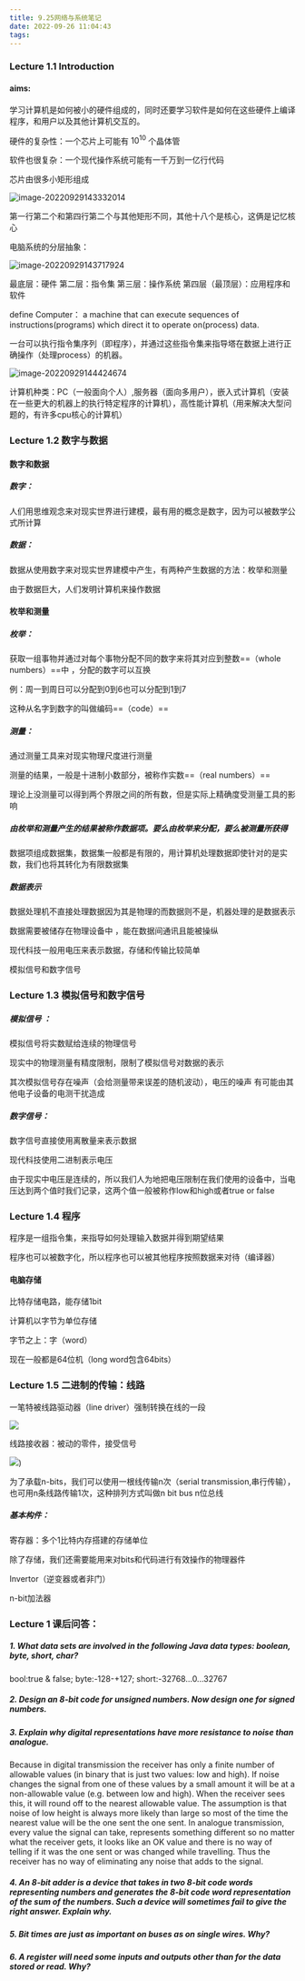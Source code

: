 ```yaml
---
title: 9.25网络与系统笔记
date: 2022-09-26 11:04:43
tags:
---
```


### Lecture 1.1 Introduction

#### aims:

学习计算机是如何被小的硬件组成的，同时还要学习软件是如何在这些硬件上编译程序，和用户以及其他计算机交互的。

硬件的复杂性：一个芯片上可能有 $10^{10}$ 个晶体管

软件也很复杂：一个现代操作系统可能有一千万到一亿行代码

芯片由很多小矩形组成

![image-20220929143332014](9-25网络与系统笔记/image-20220929143332014.png)

第一行第二个和第四行第二个与其他矩形不同，其他十八个是核心，这俩是记忆核心

电脑系统的分层抽象：

![image-20220929143717924](9-25网络与系统笔记/image-20220929143717924.png)

最底层：硬件 第二层：指令集 第三层：操作系统 第四层（最顶层）：应用程序和软件

define Computer： a machine that can execute sequences of instructions(programs) which direct it to operate on(process) data.

一台可以执行指令集序列（即程序），并通过这些指令集来指导塔在数据上进行正确操作（处理process）的机器。

![image-20220929144424674](9-25网络与系统笔记/image-20220929144424674.png)

计算机种类：PC（一般面向个人）,服务器（面向多用户），嵌入式计算机（安装在一些更大的机器上的执行特定程序的计算机），高性能计算机（用来解决大型问题的，有许多cpu核心的计算机）

### Lecture 1.2 数字与数据

#### 数字和数据

##### 数字：

人们用思维观念来对现实世界进行建模，最有用的概念是数字，因为可以被数学公式所计算

##### 数据：

数据从使用数字来对现实世界建模中产生，有两种产生数据的方法：枚举和测量

由于数据巨大，人们发明计算机来操作数据

#### 枚举和测量

##### 枚举：

获取一组事物并通过对每个事物分配不同的数字来将其对应到整数==（whole numbers）==中 ，分配的数字可以互换

例：周一到周日可以分配到0到6也可以分配到1到7

这种从名字到数字的叫做编码==（code）==

##### 测量：

通过测量工具来对现实物理尺度进行测量

测量的结果，一般是十进制小数部分，被称作实数==（real numbers）==

理论上没测量可以得到两个界限之间的所有数，但是实际上精确度受测量工具的影响  

##### 由枚举和测量产生的结果被称作数据项。要么由枚举来分配，要么被测量所获得

数据项组成数据集，数据集一般都是有限的，用计算机处理数据即使针对的是实数，我们也将其转化为有限数据集

##### 数据表示

数据处理机不直接处理数据因为其是物理的而数据则不是，机器处理的是数据表示

数据需要被储存在物理设备中 ，能在数据间通讯且能被操纵

现代科技一般用电压来表示数据，存储和传输比较简单

模拟信号和数字信号

### Lecture 1.3 模拟信号和数字信号

##### 模拟信号 ：

模拟信号将实数赋给连续的物理信号

现实中的物理测量有精度限制，限制了模拟信号对数据的表示

其次模拟信号存在噪声（会给测量带来误差的随机波动），电压的噪声 有可能由其他电子设备的电测干扰造成

##### 数字信号：

数字信号直接使用离散量来表示数据

现代科技使用二进制表示电压

由于现实中电压是连续的，所以我们人为地把电压限制在我们使用的设备中，当电压达到两个值时我们记录，这两个值一般被称作low和high或者true or false

###  Lecture 1.4 程序

程序是一组指令集，来指导如何处理输入数据并得到期望结果

程序也可以被数字化，所以程序也可以被其他程序按照数据来对待（编译器）

#### 电脑存储

 比特存储电路，能存储1bit

计算机以字节为单位存储

字节之上：字（word）

现在一般都是64位机（long word包含64bits）



###  Lecture 1.5 二进制的传输：线路

 一笔特被线路驱动器（line driver）强制转换在线的一段

![](9-25网络与系统笔记/image-20221003014128603.png)

线路接收器：被动的零件，接受信号

![](9-25网络与系统笔记/image-20221003014220727.png))

为了承载n-bits，我们可以使用一根线传输n次（serial transmission,串行传输），也可用n条线路传输1次，这种排列方式叫做n bit bus n位总线

##### 基本构件：

寄存器：多个1比特内存搭建的存储单位

除了存储，我们还需要能用来对bits和代码进行有效操作的物理器件

Invertor（逆变器或者非门）

n-bit加法器

 

### Lecture 1 课后问答：

##### 1. What data sets are involved in the following Java data types: boolean,  byte, short, char? 

bool:true & false; byte:-128-+127; short:-32768...0...32767

##### 2. Design an 8-bit code for unsigned numbers. Now design one for  signed numbers. 



##### 3. Explain why digital representations have more resistance to noise  than analogue. 

Because in digital transmission the receiver has only a finite number of allowable values (in binary that is just two values: low and high). If noise changes the signal from one of these values by a small amount it will be at a non-allowable value (e.g. between low and high). 
When the receiver sees this, it will round off to the nearest allowable value. The assumption is that noise of low height is always more likely than large so most of the time the nearest value will be the one sent the one sent.
In analogue transmission, every value the signal can take, represents something different so no matter what the receiver gets, it looks like an OK value and there is no way of telling if it was the one sent or was changed while travelling. Thus the receiver has no way of eliminating any noise that adds to the signal.

##### 4. An 8-bit adder is a device that takes in two 8-bit code words  representing numbers and generates the 8-bit code word  representation of the sum of the numbers. Such a device will  sometimes fail to give the right answer. Explain why. 



##### 5. Bit times are just as important on buses as on single wires. Why? 

##### 6. A register will need some inputs and outputs other than for the data  stored or read. Why?
